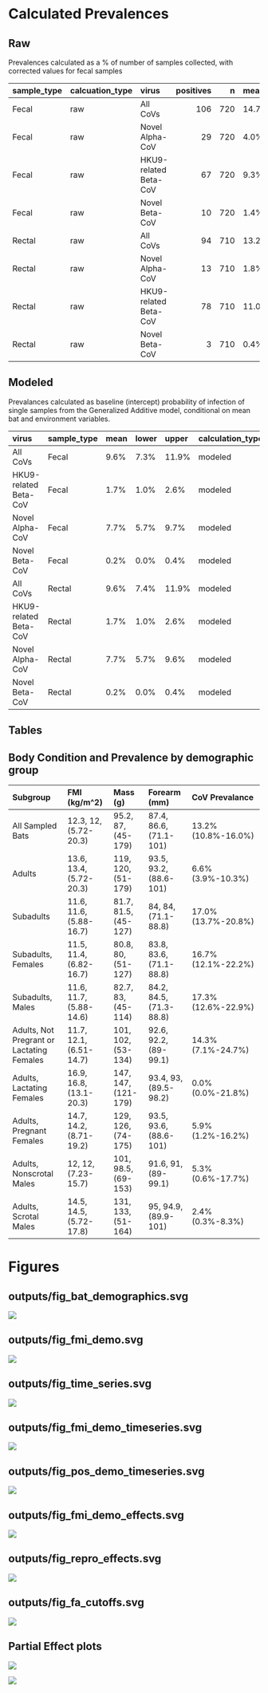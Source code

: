 
# Calculated Prevalences

## Raw

Prevalences calculated as a % of number of samples collected, with
corrected values for fecal samples

| sample_type | calcuation_type | virus                 | positives |   n | mean  | lower  | upper | mean_corrected | lower_corrected | upper_corrected |
|:------------|:----------------|:----------------------|----------:|----:|:------|:-------|:------|:---------------|:----------------|:----------------|
| Fecal       | raw             | All CoVs              |       106 | 720 | 14.7% | 12.2%  | 17.5% | 5.17%          | 4.25%           | 6.2%            |
| Fecal       | raw             | Novel Alpha-CoV       |        29 | 720 | 4.0%  | 2.7%   | 5.7%  | 1.36%          | 0.91%           | 1.9%            |
| Fecal       | raw             | HKU9-related Beta-CoV |        67 | 720 | 9.3%  | 7.3%   | 11.7% | 3.20%          | 2.49%           | 4.0%            |
| Fecal       | raw             | Novel Beta-CoV        |        10 | 720 | 1.4%  | 0.7%   | 2.5%  | 0.46%          | 0.22%           | 0.9%            |
| Rectal      | raw             | All CoVs              |        94 | 710 | 13.2% | 10.83% | 16.0% | NA             | NA              | NA              |
| Rectal      | raw             | Novel Alpha-CoV       |        13 | 710 | 1.8%  | 0.98%  | 3.1%  | NA             | NA              | NA              |
| Rectal      | raw             | HKU9-related Beta-CoV |        78 | 710 | 11.0% | 8.78%  | 13.5% | NA             | NA              | NA              |
| Rectal      | raw             | Novel Beta-CoV        |         3 | 710 | 0.4%  | 0.09%  | 1.2%  | NA             | NA              | NA              |

## Modeled

Prevalances calculated as baseline (intercept) probability of infection
of single samples from the Generalized Additive model, conditional on
mean bat and environment variables.

| virus                 | sample_type | mean | lower | upper | calculation_type | mean_corrected | lower_corrected | upper_corrected |
|:----------------------|:------------|:-----|:------|:------|:-----------------|:---------------|:----------------|:----------------|
| All CoVs              | Fecal       | 9.6% | 7.3%  | 11.9% | modeled          | 3.3%           | 2.5%            | 4.1%            |
| HKU9-related Beta-CoV | Fecal       | 1.7% | 1.0%  | 2.6%  | modeled          | 0.6%           | 0.3%            | 0.9%            |
| Novel Alpha-CoV       | Fecal       | 7.7% | 5.7%  | 9.7%  | modeled          | 2.6%           | 1.9%            | 3.3%            |
| Novel Beta-CoV        | Fecal       | 0.2% | 0.0%  | 0.4%  | modeled          | 0.0%           | 0.0%            | 0.1%            |
| All CoVs              | Rectal      | 9.6% | 7.4%  | 11.9% | modeled          | NA             | NA              | NA              |
| HKU9-related Beta-CoV | Rectal      | 1.7% | 1.0%  | 2.6%  | modeled          | NA             | NA              | NA              |
| Novel Alpha-CoV       | Rectal      | 7.7% | 5.7%  | 9.6%  | modeled          | NA             | NA              | NA              |
| Novel Beta-CoV        | Rectal      | 0.2% | 0.0%  | 0.4%  | modeled          | NA             | NA              | NA              |

## Tables

## Body Condition and Prevalence by demographic group

| Subgroup                                  | FMI (kg/m^2)            | Mass (g)             | Forearm (mm)            | CoV Prevalance      |
|:------------------------------------------|:------------------------|:---------------------|:------------------------|:--------------------|
| All Sampled Bats                          | 12.3, 12, (5.72-20.3)   | 95.2, 87, (45-179)   | 87.4, 86.6, (71.1-101)  | 13.2% (10.8%-16.0%) |
| Adults                                    | 13.6, 13.4, (5.72-20.3) | 119, 120, (51-179)   | 93.5, 93.2, (88.6-101)  | 6.6% (3.9%-10.3%)   |
| Subadults                                 | 11.6, 11.6, (5.88-16.7) | 81.7, 81.5, (45-127) | 84, 84, (71.1-88.8)     | 17.0% (13.7%-20.8%) |
| Subadults, Females                        | 11.5, 11.4, (6.82-16.7) | 80.8, 80, (51-127)   | 83.8, 83.6, (71.1-88.8) | 16.7% (12.1%-22.2%) |
| Subadults, Males                          | 11.6, 11.7, (5.88-14.6) | 82.7, 83, (45-114)   | 84.2, 84.5, (71.3-88.8) | 17.3% (12.6%-22.9%) |
| Adults, Not Pregrant or Lactating Females | 11.7, 12.1, (6.51-14.7) | 101, 102, (53-134)   | 92.6, 92.2, (89-99.1)   | 14.3% (7.1%-24.7%)  |
| Adults, Lactating Females                 | 16.9, 16.8, (13.1-20.3) | 147, 147, (121-179)  | 93.4, 93, (89.5-98.2)   | 0.0% (0.0%-21.8%)   |
| Adults, Pregnant Females                  | 14.7, 14.2, (8.71-19.2) | 129, 126, (74-175)   | 93.5, 93.6, (88.6-101)  | 5.9% (1.2%-16.2%)   |
| Adults, Nonscrotal Males                  | 12, 12, (7.23-15.7)     | 101, 98.5, (69-153)  | 91.6, 91, (89-99.1)     | 5.3% (0.6%-17.7%)   |
| Adults, Scrotal Males                     | 14.5, 14.5, (5.72-17.8) | 131, 133, (51-164)   | 95, 94.9, (89.9-101)    | 2.4% (0.3%-8.3%)    |

# Figures

## outputs/fig_bat_demographics.svg

![](fig_bat_demographics.svg)

## outputs/fig_fmi_demo.svg

![](fig_fmi_demo.svg)

## outputs/fig_time_series.svg

![](fig_time_series.svg)

## outputs/fig_fmi_demo_timeseries.svg

![](fig_fmi_demo_timeseries.svg)

## outputs/fig_pos_demo_timeseries.svg

![](fig_pos_demo_timeseries.svg)

## outputs/fig_fmi_demo_effects.svg

![](fig_fmi_demo_effects.svg)

## outputs/fig_repro_effects.svg

![](fig_repro_effects.svg)

## outputs/fig_fa_cutoffs.svg

![](fig_fa_cutoffs.svg)

## Partial Effect plots

![](partial_effect_plots_1.svg)

![](partial_effect_plots_2.svg)
